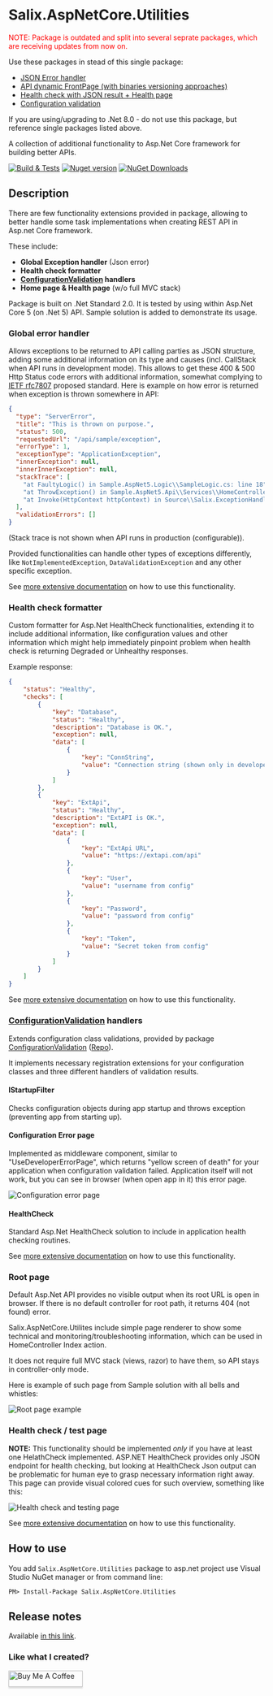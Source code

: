# Salix.AspNetCore.Utilities

<p style="color: red">NOTE: Package is outdated and split into several seprate packages, which are receiving updates from now on.</p>
Use these packages in stead of this single package:

- [JSON Error handler](https://www.nuget.org/packages/Salix.AspNetCore.JsonExceptionHandler/)
- [API dynamic FrontPage (with binaries versioning approaches)](https://www.nuget.org/packages/Salix.AspNetCore.FrontPage/)
- [Health check with JSON result + Health page](https://www.nuget.org/packages/Salix.AspNetCore.HealthCheck/)
- [Configuration validation](https://www.nuget.org/packages/ConfigurationValidation.AspNetCore/)

If you are using/upgrading to .Net 8.0 - do not use this package, but reference single packages listed above.

A collection of additional functionality to Asp.Net Core framework for building better APIs.

[![Build & Tests](https://github.com/salixzs/AspNetCore.Utilities/actions/workflows/build_test.yml/badge.svg?branch=main)](https://github.com/salixzs/ConfigurationValidation/actions/workflows/build_test.yml) [![Nuget version](https://img.shields.io/nuget/v/Salix.AspNetCore.Utilities.svg)](https://www.nuget.org/packages/Salix.AspNetCore.Utilities/) [![NuGet Downloads](https://img.shields.io/nuget/dt/Salix.AspNetCore.Utilities.svg)](https://www.nuget.org/packages/Salix.AspNetCore.Utilities/)

## Description

There are few functionality extensions provided in package, allowing to better handle some task implementations when creating REST API in Asp.net Core framework.

These include:

* **Global Exception handler** (Json error) 
* **Health check formatter**
* **[ConfigurationValidation](https://github.com/salixzs/ConfigurationValidation) handlers**
* **Home page & Health page** (w/o full MVC stack)

Package is built on .Net Standard 2.0. It is tested by using within Asp.Net Core 5 (on .Net 5) API. Sample solution is added to demonstrate its usage.

### Global error handler

Allows exceptions to be returned to API calling parties as JSON structure, adding some additional information on its type and causes (incl. CallStack when API runs in development mode). This allows to get these 400 & 500 Http Status code errors with additional information, somewhat complying to [IETF rfc7807](https://tools.ietf.org/html/rfc7807) proposed standard. Here is example on how error is returned when exception is thrown somewhere in API:
```json
{
  "type": "ServerError",
  "title": "This is thrown on purpose.",
  "status": 500,
  "requestedUrl": "/api/sample/exception",
  "errorType": 1,
  "exceptionType": "ApplicationException",
  "innerException": null,
  "innerInnerException": null,
  "stackTrace": [
    "at FaultyLogic() in Sample.AspNet5.Logic\\SampleLogic.cs: line 18",
    "at ThrowException() in Sample.AspNet5.Api\\Services\\HomeController.cs: line 110",
    "at Invoke(HttpContext httpContext) in Source\\Salix.ExceptionHandling\\ApiJsonExceptionMiddleware.cs: line 56"
  ],
  "validationErrors": []
}
```
(Stack trace is not shown when API runs in production (configurable)).

Provided functionalities can handle other types of exceptions differently, like `NotImplementedException`, `DataValidationException` and any other specific exception.

See [more extensive documentation](Documentation/GlobalErrorHandler.md) on how to use this functionality.


### Health check formatter
Custom formatter for Asp.Net HealthCheck functionalities, extending it to include additional information, like configuration values and other information which might help immediately pinpoint problem when health check is returning Degraded or Unhealthy responses. 

Example response:

```json
{
    "status": "Healthy",
    "checks": [
        {
            "key": "Database",
            "status": "Healthy",
            "description": "Database is OK.",
            "exception": null,
            "data": [
                {
                    "key": "ConnString",
                    "value": "Connection string (shown only in developer mode)"
                }
            ]
        },
        {
            "key": "ExtApi",
            "status": "Healthy",
            "description": "ExtAPI is OK.",
            "exception": null,
            "data": [
                {
                    "key": "ExtApi URL",
                    "value": "https://extapi.com/api"
                },
                {
                    "key": "User",
                    "value": "username from config"
                },
                {
                    "key": "Password",
                    "value": "password from config"
                },
                {
                    "key": "Token",
                    "value": "Secret token from config"
                }
            ]
        }
    ]
}
```

See [more extensive documentation](Documentation/HealthCheckFormatter.md) on how to use this functionality.

### [ConfigurationValidation](https://github.com/salixzs/ConfigurationValidation) handlers

Extends configuration class validations, provided by package [ConfigurationValidation](https://www.nuget.org/packages/ConfigurationValidation/) ([Repo](https://github.com/salixzs/ConfigurationValidation)).

It implements necessary registration extensions for your configuration classes and three different handlers of validation results.

#### IStartupFilter
Checks configuration objects during app startup and throws exception (preventing app from starting up).

#### Configuration Error page
Implemented as middleware component, similar to "UseDeveloperErrorPage", which returns "yellow screen of death" for your application when configuration validation failed. Application itself will not work, but you can see in browser (when open app in it) this error page.

![Configuration error page](Documentation/config-error.jpg)

#### HealthCheck
Standard Asp.Net HealthCheck solution to include in application health checking routines.

See [more extensive documentation](Documentation/ConfigurationValidation.md) on how to use this functionality.

### Root page

Default Asp.Net API provides no visible output when its root URL is open in browser. If there is no default controller for root path, it returns 404 (not found) error. 

Salix.AspNetCore.Utilites include simple page renderer to show some technical and monitoring/troubleshooting information, which can be used in HomeController Index action. 

It does not require full MVC stack (views, razor) to have them, so API stays in controller-only mode.

Here is example of such page from Sample solution with all bells and whistles:

![Root page example](Documentation/root-page.JPG)


### Health check / test page

**NOTE:** This functionality should be implemented *only* if you have at least one HelathCheck implemented.
ASP.NET HealthCheck provides only JSON endpoint for health checking, but looking at HealthCheck Json output can be problematic for human eye to grasp necessary information right away. This page can provide visual colored cues for such overview, something like this:

![Health check and testing page](Documentation/health-check-page.JPG)

See [more extensive documentation](Documentation/Pages.md) on how to use this functionality.


## How to use

You add `Salix.AspNetCore.Utilities` package to asp.net project use Visual Studio NuGet manager or from command line:
```plaintext
PM> Install-Package Salix.AspNetCore.Utilities
```


## Release notes
Available [in this link](Documentation/ReleaseNotes.md).


### Like what I created?
<a href="https://www.buymeacoffee.com/salixzs" target="_blank"><img src="https://www.buymeacoffee.com/assets/img/custom_images/orange_img.png" alt="Buy Me A Coffee" style="height: 32px !important;width: 146px !important;box-shadow: 0px 3px 2px 0px rgba(190, 190, 190, 0.5) !important;-webkit-box-shadow: 0px 3px 2px 0px rgba(190, 190, 190, 0.5) !important;" ></a>

